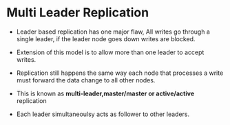 # Multi Leader Replication

- Leader based replication has one major flaw, All writes go through a single leader, if the leader node goes down writes are blocked.

- Extension of this model is to allow more than one leader to accept writes.

- Replication still happens the same way each node that processes a write must forward the data change to all other nodes. 

- This is known as **multi-leader,master/master or active/active** replication

- Each leader simultaneoulsy acts as follower to other leaders.

